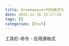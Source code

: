 ```yaml
---
title: Dreamweaver代码格式化
date: 2015-12-16 15:17:28
tags: []
categories: [Text]
---
```


<p>工具栏-命令&nbsp;-&nbsp;应用源格式<br /></p>